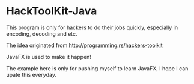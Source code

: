 # HackToolKit-Java
This program is only for hackers to do their jobs quickly, especially in encoding, decoding and etc.

The idea originated from http://programming.rs/hackers-toolkit

JavaFX is used to make it happen!

The example here is only for pushing myself to learn JavaFX, I hope I can upate this everyday.

